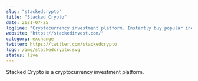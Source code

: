 ```yaml
---
slug: "stackedcrypto"
title: "Stacked Crypto"
date: 2021-07-25
logline: "Cryptocurrency investment platform. Instantly buy popular indices, manage your portfolio, and access trading algorithms."
website: "https://stackedinvest.com/"
category: exchange 
twitter: https://twitter.com/stackedcrypto
logo: /img/stackedcrypto.svg
status: live
---
```


Stacked Crypto is a cryptocurrency investment platform.
